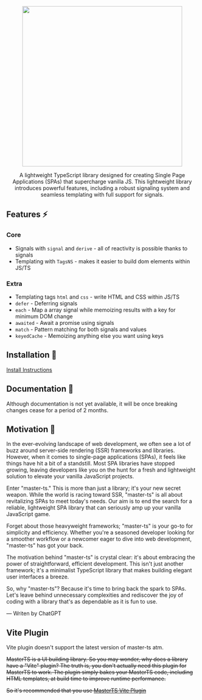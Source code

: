 <p align="center">
<img width="420px" height="auto" src="https://ipfs.io/ipfs/QmRZXurxmTZwQC2GPrdNidPJ3PS4SrXSFqkeeoV24DXt4e" />
</p>
<p align="center">
A lightweight TypeScript library designed for creating Single Page Applications (SPAs) that supercharge vanilla JS. This lightweight library introduces powerful features, including a robust signaling system and seamless templating with full support for signals.
</p>

## Features ⚡

### Core

-  Signals with `signal` and `derive` - all of reactivity is possible thanks to signals
-  Templating with `TagsNS` - makes it easier to build dom elements within JS/TS

### Extra

-  Templating tags `html` and `css` - write HTML and CSS within JS/TS
-  `defer` - Deferring signals
-  `each` - Map a array signal while memoizing results with a key for minimum DOM change
-  `awaited` - Await a promise using signals
-  `match` - Pattern matching for both signals and values
-  `keyedCache` - Memoizing anything else you want using keys

## Installation 🍙

[Install Instructions](https://github.com/DeepDoge/master-ts/releases)

## Documentation 🍱

Although documentation is not yet available, it will be once breaking changes cease for a period of 2 months.

## Motivation 🍣

In the ever-evolving landscape of web development, we often see a lot of buzz around server-side rendering (SSR) frameworks and libraries. However, when it comes to single-page applications (SPAs), it feels like things have hit a bit of a standstill. Most SPA libraries have stopped growing, leaving developers like you on the hunt for a fresh and lightweight solution to elevate your vanilla JavaScript projects.

Enter "master-ts." This is more than just a library; it's your new secret weapon. While the world is racing toward SSR, "master-ts" is all about revitalizing SPAs to meet today's needs. Our aim is to end the search for a reliable, lightweight SPA library that can seriously amp up your vanilla JavaScript game.

Forget about those heavyweight frameworks; "master-ts" is your go-to for simplicity and efficiency. Whether you're a seasoned developer looking for a smoother workflow or a newcomer eager to dive into web development, "master-ts" has got your back.

The motivation behind "master-ts" is crystal clear: it's about embracing the power of straightforward, efficient development. This isn't just another framework; it's a minimalist TypeScript library that makes building elegant user interfaces a breeze.

So, why "master-ts"? Because it's time to bring back the spark to SPAs. Let's leave behind unnecessary complexities and rediscover the joy of coding with a library that's as dependable as it is fun to use.

— Writen by ChatGPT

## Vite Plugin

Vite plugin doesn't support the latest version of master-ts atm.

~~MasterTS is a UI building library. So you may wonder, why does a library have a "Vite" plugin? The truth is, you don't actually need this plugin for MasterTS to work. The plugin simply bakes your MasterTS code, including HTML templates, at build time to improve runtime performance.~~

~~So it's recommended that you use [MasterTS Vite Plugin](https://github.com/DeepDoge/master-ts-vite-plugin)~~
